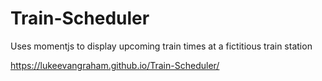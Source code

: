 # Train-Scheduler

Uses momentjs to display upcoming train times at a fictitious train station

https://lukeevangraham.github.io/Train-Scheduler/
